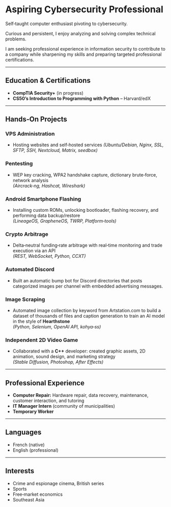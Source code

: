# Aspiring Cybersecurity Professional

Self‑taught computer enthusiast pivoting to cybersecurity.  

Curious and persistent, I enjoy analyzing and solving complex technical problems.  

I am seeking professional experience in information security to contribute to a company while sharpening my skills and preparing targeted professional certifications.

---

## Education & Certifications
- **CompTIA Security+** (in progress)  
- **CS50’s Introduction to Programming with Python** – Harvard/edX  

---

## Hands‑On Projects
### VPS Administration 
- Hosting websites and self‑hosted services *(Ubuntu/Debian, Nginx, SSL, SFTP, SSH, Nextcloud, Matrix, seedbox)*  

### Pentesting 
- WEP key cracking, WPA2 handshake capture, dictionary brute‑force, network analysis  
  *(Aircrack‑ng, Hashcat, Wireshark)*  

### Android Smartphone Flashing 
- Installing custom ROMs, unlocking bootloader, flashing recovery, and performing data backup/restore  
  *(LineageOS, GrapheneOS, TWRP, Platform‑tools)*  

### Crypto Arbitrage 
- Delta‑neutral funding‑rate arbitrage with real‑time monitoring and trade execution via an API  
  *(REST, WebSocket, Python, CCXT)*  

### Automated Discord 
- Built an automatic bump bot for Discord directories that posts categorized images per channel with embedded advertising messages.  

### Image Scraping 
- Automated image collection by keyword from Artstation.com to build a dataset of thousands of files and caption generation to train an AI model in the style of **Hearthstone**  
  *(Python, Selenium, OpenAI API, kohya‑ss)*  

### Independent 2D Video Game 
- Collaborated with a **C++** developer: created graphic assets, 2D animation, sound design, and marketing strategy  
  *(Stable Diffusion, Photoshop, After Effects)*  

---

## Professional Experience
- **Computer Repair:** Hardware repair, data recovery, maintenance, customer interaction, and tutoring  
- **IT Manager Intern** (community of municipalities)  
- **Temporary Worker**  

---

## Languages
- French (native)  
- English (professional)  

---

## Interests
- Crime and espionage cinema, British series  
- Sports  
- Free‑market economics  
- Southeast Asia  
